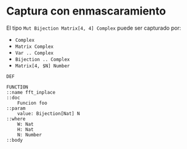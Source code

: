 # Captura con enmascaramiento

El tipo `Mut Bijection Matrix[4, 4] Complex` puede ser capturado por:

* `Complex`
* `Matrix Complex`
* `Var .. Complex`
* `Bijection .. Complex`
* `Matrix[4, $N] Number`

```
DEF 

FUNCTION
::name fft_inplace
::doc
	Funcion foo
::param
	value: Bijection[Nat] N
::where
	W: Nat
	H: Nat
	N: Number
::body

```
